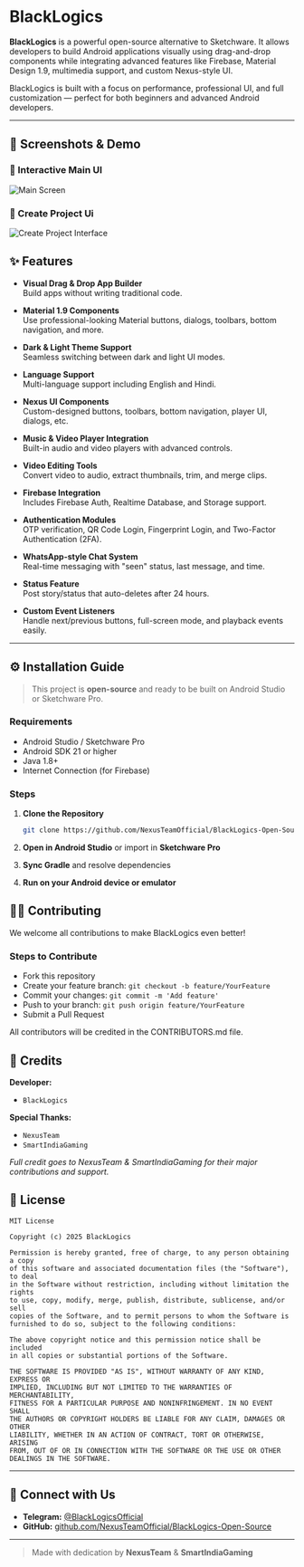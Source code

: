 
# BlackLogics

**BlackLogics** is a powerful open-source alternative to Sketchware. It allows developers to build Android applications visually using drag-and-drop components while integrating advanced features like Firebase, Material Design 1.9, multimedia support, and custom Nexus-style UI.

BlackLogics is built with a focus on performance, professional UI, and full customization — perfect for both beginners and advanced Android developers.

---

## 📸 **Screenshots & Demo**

### **🚀 Interactive Main UI**  
![Main Screen](screenshots/s.png.png)  

### **🔹 Create Project Ui**  
![Create Project Interface](screenshots/s1.png.png)  



## ✨ Features

- **Visual Drag & Drop App Builder**  
  Build apps without writing traditional code.

- **Material 1.9 Components**  
  Use professional-looking Material buttons, dialogs, toolbars, bottom navigation, and more.

- **Dark & Light Theme Support**  
  Seamless switching between dark and light UI modes.

- **Language Support**  
  Multi-language support including English and Hindi.

- **Nexus UI Components**  
  Custom-designed buttons, toolbars, bottom navigation, player UI, dialogs, etc.

- **Music & Video Player Integration**  
  Built-in audio and video players with advanced controls.

- **Video Editing Tools**  
  Convert video to audio, extract thumbnails, trim, and merge clips.

- **Firebase Integration**  
  Includes Firebase Auth, Realtime Database, and Storage support.

- **Authentication Modules**  
  OTP verification, QR Code Login, Fingerprint Login, and Two-Factor Authentication (2FA).

- **WhatsApp-style Chat System**  
  Real-time messaging with "seen" status, last message, and time.

- **Status Feature**  
  Post story/status that auto-deletes after 24 hours.

- **Custom Event Listeners**  
  Handle next/previous buttons, full-screen mode, and playback events easily.

---

## ⚙️ Installation Guide

> This project is **open-source** and ready to be built on Android Studio or Sketchware Pro.

### Requirements

- Android Studio / Sketchware Pro
- Android SDK 21 or higher
- Java 1.8+
- Internet Connection (for Firebase)

### Steps

1. **Clone the Repository**
   ```bash
   git clone https://github.com/NexusTeamOfficial/BlackLogics-Open-Source.git


2. **Open in Android Studio** or import in **Sketchware Pro**

3. **Sync Gradle** and resolve dependencies

4. **Run on your Android device or emulator**


## 👨‍💻 Contributing

We welcome all contributions to make BlackLogics even better!

### Steps to Contribute

* Fork this repository
* Create your feature branch: `git checkout -b feature/YourFeature`
* Commit your changes: `git commit -m 'Add feature'`
* Push to your branch: `git push origin feature/YourFeature`
* Submit a Pull Request

All contributors will be credited in the CONTRIBUTORS.md file.


## 🙌 Credits

**Developer:**

* `BlackLogics`

**Special Thanks:**

* `NexusTeam`
* `SmartIndiaGaming`

*Full credit goes to NexusTeam & SmartIndiaGaming for their major contributions and support.*


## 📄 License

```text
MIT License

Copyright (c) 2025 BlackLogics

Permission is hereby granted, free of charge, to any person obtaining a copy
of this software and associated documentation files (the "Software"), to deal
in the Software without restriction, including without limitation the rights  
to use, copy, modify, merge, publish, distribute, sublicense, and/or sell  
copies of the Software, and to permit persons to whom the Software is  
furnished to do so, subject to the following conditions:

The above copyright notice and this permission notice shall be included  
in all copies or substantial portions of the Software.

THE SOFTWARE IS PROVIDED "AS IS", WITHOUT WARRANTY OF ANY KIND, EXPRESS OR  
IMPLIED, INCLUDING BUT NOT LIMITED TO THE WARRANTIES OF MERCHANTABILITY,  
FITNESS FOR A PARTICULAR PURPOSE AND NONINFRINGEMENT. IN NO EVENT SHALL  
THE AUTHORS OR COPYRIGHT HOLDERS BE LIABLE FOR ANY CLAIM, DAMAGES OR OTHER  
LIABILITY, WHETHER IN AN ACTION OF CONTRACT, TORT OR OTHERWISE, ARISING  
FROM, OUT OF OR IN CONNECTION WITH THE SOFTWARE OR THE USE OR OTHER  
DEALINGS IN THE SOFTWARE.
```

---

## 🔗 Connect with Us

* **Telegram:** [@BlackLogicsOfficial](https://t.me/blacklogics)
* **GitHub:** [github.com/NexusTeamOfficial/BlackLogics-Open-Source](github.com/NexusTeamOfficial/BlackLogics-Open-Source)
---

> Made with dedication by **NexusTeam** & **SmartIndiaGaming**
